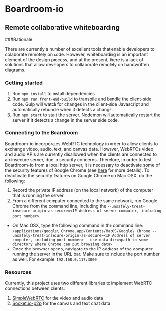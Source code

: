 # Boardroom-io
## Remote collaborative whiteboarding

###Rationale

There are currently a number of excellent tools that enable
developers to colaborate remotely on code. However,
whiteboarding is an important element of the design process,
and at the present, there is a lack of solutions that allow
developers to collaborate remotely on handwritten diagrams.

### Getting started
1. Run `npm install` to install dependencies
2. Run `npm run front-end-build` to transpile and bundle the
client-side code. Gulp will watch for changes in the client-side
Javascript and automatically rebundle when it detects a change.
3. Run `npm start` to start the server. Nodemon will automatically
restart the server if it detects a change in the server side code.

### Connecting to the Boardroom
Boardroom-io incorporates WebRTC technology in order to allow clients
to exchange video, audio, text, and canvas data. However, WebRTCs video
and audio APIs are currently disallowed when the clients are connected
to an insecure server, due to security concerns. Therefore, in order
to test Boardroom-io from a local http server, it is necessary to
deactivate some of the security features of Google Chrome (see
  [here](https://sites.google.com/a/chromium.org/dev/Home/chromium-security/deprecating-powerful-features-on-insecure-origins) for more details).
To deactivate the security features on Google Chrome on Mac OSX, do the following:

1. Record the private IP address (on the local network) of the
computer that is running the server.
2. From a different computer connected to the same network, run
Google Chrome from the command line, including the
`--unsafely-treat-insecure-origin-as-secure=<IP Address of server computer, including port number>`.
  * On Mac OSX, type the following command in the command line:
    `/applications/google\ Chrome.app/Contents/MacOS/Google\ Chrome --unsafely-treat-insecure-origin-as-secure=<IP Address of server computer, including port number> --use-data-dir=<path to some directory where Chrome can put browsing data>`
  * Once the browser opens, navigate to the IP address of the computer
    running the server in the URL bar. Make sure to include the port number as well.
    For example: `192.168.0.117:3000`

### Resources
Currently, this project uses two different libraries to implement
WebRTC connections between clients:
1. [SimpleWebRTC](https://github.com/andyet/SimpleWebRTC) for the video and audio data
2. [Socket.io-p2p](http://socket.io/blog/socket-io-p2p/) for the canvas and text chat data